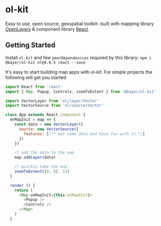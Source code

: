 # ol-kit
Easy to use, open source, geospatial toolkit- built with mapping library [OpenLayers](https://github.com/openlayers/openlayers) & component library [React](https://github.com/facebook/react).

## Getting Started
Install `ol-kit` and few `peerDependencies` required by this library:
`npm i @bayer/ol-kit ol@4.6.5 react --save`

It's easy to start building map apps with ol-kit. For simple projects the following will get you started:
```javascript
import React from 'react'
import { Map, Popup, Controls, zoomToExtent } from '@bayer/ol-kit'

import VectorLayer from 'ol/layer/Vector'
import VectorSource from 'ol/source/Vector'

class App extends React.Component {
  onMapInit = map => {
    const data = new VectorLayer({
      source: new VectorSource({
        features: [/** Get some data and have fun with it */]
      })
    })

    // add the data to the map
    map.addLayer(data)

    // quickly take the map
    zoomToExtent([0, 0], 12)
  }

  render () {
    return (
      <Map onMapInit={this.onMapInit}>
        <Popup />
        <Controls />
      </Map>
    )
  }
```
